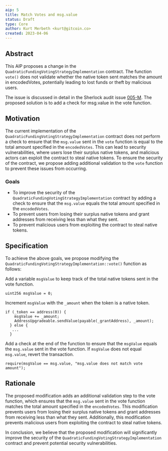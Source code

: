 ```yaml
---
aip: 5
title: Match Votes and msg.value
status: Draft
type: Core
author: Kurt Merbeth <kurt@gitcoin.co>
created: 2023-04-06
---
```



## Abstract

This AIP proposes a change in the `QuadraticFundingVotingStrategyImplementation` contract.
The function `vote()` does not validate whether the native token sent matches the amount in encodedVotes, potentially leading to lost funds or theft by malicious users. 

The issue is discussed in detail in the Sherlock audit issue [005-M](https://github.com/sherlock-audit/2023-03-Gitcoin-judging/tree/main/005-M). 
The proposed solution is to add a check for msg.value in the vote function.

## Motivation

The current implementation of the `QuadraticFundingVotingStrategyImplementation` contract does not perform a check to ensure that the `msg.value` sent in the `vote` function is equal to the total amount specified in the `encodedVotes`. 
This can lead to security vulnerabilities, where users lose their surplus native tokens, and malicious actors can exploit the contract to steal native tokens. To ensure the security of the contract, we propose adding additional validation to the `vote` function to prevent these issues from occurring.


### Goals

- To improve the security of the `QuadraticFundingVotingStrategyImplementation` contract by adding a check to ensure that the `msg.value` equals the total amount specified in the `encodedVotes`.
- To prevent users from losing their surplus native tokens and grant addresses from receiving less than what they sent.
- To prevent malicious users from exploiting the contract to steal native tokens.

## Specification

To achieve the above goals, we propose modifying the `QuadraticFundingVotingStrategyImplementation::vote()` function as follows:

Add a variable `msgValue` to keep track of the total native tokens sent in the vote function.

```solidity
uint256 msgValue = 0;
```

Increment `msgValue` with the `_amount` when the token is a native token.

```solidity
if (_token == address(0)) {
    msgValue += _amount;
    AddressUpgradeable.sendValue(payable(_grantAddress), _amount);
  } else {
   ...
  }
```

Add a check at the end of the function to ensure that the `msgValue` equals the `msg.value` sent in the vote function.
If `msgValue` does not equal `msg.value`, revert the transaction.

```solidity
require(msgValue == msg.value, "msg.value does not match vote amount");
```


## Rationale

The proposed modification adds an additional validation step to the vote function, which ensures that the `msg.value` sent in the vote function matches the total amount specified in the `encodedVotes`. This modification prevents users from losing their surplus native tokens and grant addresses from receiving less than what they sent. Additionally, this modification prevents malicious users from exploiting the contract to steal native tokens.

In conclusion, we believe that the proposed modification will significantly improve the security of the `QuadraticFundingVotingStrategyImplementation` contract and prevent potential security vulnerabilities.
